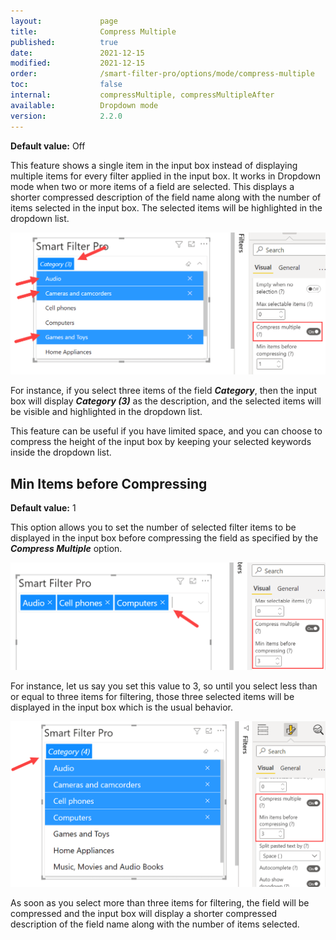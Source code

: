 ```yaml
---
layout:             page
title:              Compress Multiple
published:          true
date:               2021-12-15
modified:           2021-12-15
order:              /smart-filter-pro/options/mode/compress-multiple
toc:                false
internal:           compressMultiple, compressMultipleAfter
available:          Dropdown mode
version:            2.2.0
---
```

**Default value:** Off

This feature shows a single item in the input box instead of displaying multiple items for every filter applied in the input box. It works in Dropdown mode when two or more items of a field are selected. This displays a shorter compressed description of the field name along with the number of items selected in the input box. The selected items will be highlighted in the dropdown list.

<img src="images/compress-multiple-1.png" width="600">

For instance, if you select three items of the field ***Category***, then the input box will display ***Category (3)*** as the description, and the selected items will be visible and highlighted in the dropdown list. 


This feature can be useful if you have limited space, and you can choose to compress the height of the input box by keeping your selected keywords inside the dropdown list. 
  
## Min Items before Compressing

**Default value:** 1

This option allows you to set the number of selected filter items to be displayed in the input box before compressing the field as specified by the ***Compress Multiple*** option. 

<img src="images/compress-multiple-2.png" width="600">

For instance, let us say you set this value to 3, so until you select less than or equal to three items for filtering, those three selected items will be displayed in the input box which is the usual behavior.

<img src="images/compress-multiple-3.png" width="600">

As soon as you select more than three items for filtering, the field will be compressed and the input box will display a shorter compressed description of the field name along with the number of items selected. 
